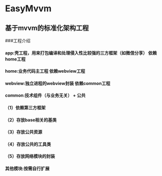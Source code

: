 # EasyMvvm
## 基于mvvm的标准化架构工程
###工程介绍
#### app:壳工程，用来打包编译和处理侵入性比较强的三方框架（如微信分享） 依赖home工程

#### home:业务代码主工程 依赖webview工程

#### webview:独立进程的webview封装 依赖common工程

#### common:技术组件（与业务无关） + 公共
#### （1）依赖第三方框架
#### （2）存放base相关的基类
#### （3）存放公共资源
#### （4）存放公共的工具类
#### （5）存放网络模块的封装

#### 其他模块:按需自行扩展
